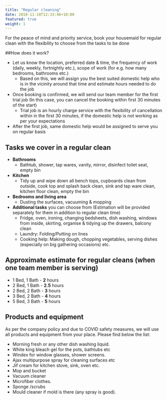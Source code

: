 ```yaml
---
title: "Regular cleaning"
date: 2018-11-18T12:33:46+10:00
featured: true
weight: 1
---
```


For the peace of mind and priority service, book your housemaid for regular clean with the flexibility to choose from the tasks to be done

##How does it work?
- Let us know the location, preferred date & time, the frequency of work (daily, weekly, fortnightly etc.), scope of work (for e.g. how many bedrooms, bathrooms etc.)
  - Based on this, we will assign you the best suited domestic help who is in the vicinity around that time and estimate hours needed to do the job
- Once booking is confirmed, we will send our team member for the first trial job (In this case, you can cancel the booking within first 30 minutes of the start)
  - Trial job is an hourly charge service with the flexibility of cancellation within in the first 30 minutes, if the domestic help is not working as per your expectations
- After the first job, same domestic help would be assigned to serve you on regular basis

## Tasks we cover in a regular clean
- **Bathrooms** 
  - Bathtub, shower, tap wares, vanity, mirror, disinfect toilet seat, empty bin
- **Kitchen**
  - Tidy up and wipe down all bench tops, cupboards clean from outside, cook top and splash back clean, sink and tap ware clean, kitchen floor clean, empty the bin
- **Bedrooms and living area**
  - Dusting the surfaces, vacuuming & mopping
- **Additional tasks** you can choose from (Estimation will be provided separately for them in addition to regular clean time)
  - Fridge, oven, ironing, changing bedsheets, dish washing, windows from inside, skirting, organise & tidying up the drawers, balcony clean
  - Laundry: Folding/Putting on lines
  - Cooking help: Making dough, chopping vegetables, serving dishes (especially on big gathering occasions) etc.

## Approximate estimate for regular cleans (when one team member is serving)
  - 1 Bed, 1 Bath - **2** hours
  - 2 Bed, 1 Bath - **2.5** hours
  - 2 Bed, 2 Bath - **3** hours
  - 3 Bed, 2 Bath - **4** hours
  - 5 Bed, 3 Bath - **5** hours

## Products and equipment
As per the company policy and due to COVID safety measures, we will use all products and equipment from your place. Please find below the list:
- Morning fresh or any other dish washing liquid.
- White king bleach gel for the pots, bathtubs etc
- Windex for window glasses, shower screens.
- Ajax multipurpose spray for cleaning surfaces etc
- Jif cream for kitchen stove, sink, oven etc.
- Mop and bucket
- Vacuum cleaner
- Microfiber clothes.
- Sponge /scrubs
- Mould cleaner if mold is there (any spray is good).